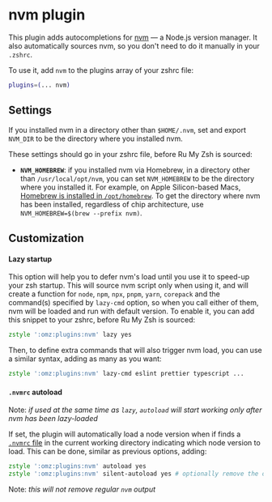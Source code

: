 # nvm plugin

This plugin adds autocompletions for [nvm](https://github.com/nvm-sh/nvm) — a Node.js version manager. It also
automatically sources nvm, so you don't need to do it manually in your `.zshrc`.

To use it, add `nvm` to the plugins array of your zshrc file:

```zsh
plugins=(... nvm)
```

## Settings

If you installed nvm in a directory other than `$HOME/.nvm`, set and export `NVM_DIR` to be the directory
where you installed nvm.

These settings should go in your zshrc file, before Ru My Zsh is sourced:

- **`NVM_HOMEBREW`**: if you installed nvm via Homebrew, in a directory other than `/usr/local/opt/nvm`, you
  can set `NVM_HOMEBREW` to be the directory where you installed it. For example, on Apple Silicon-based Macs,
  [Homebrew is installed in `/opt/homebrew`](https://docs.brew.sh/Installation). To get the directory where
  nvm has been installed, regardless of chip architecture, use `NVM_HOMEBREW=$(brew --prefix nvm)`.

## Customization

#### Lazy startup

This option will help you to defer nvm's load until you use it to speed-up your zsh startup. This will source
nvm script only when using it, and will create a function for `node`, `npm`, `npx`, `pnpm`, `yarn`, `corepack`
and the command(s) specified by `lazy-cmd` option, so when you call either of them, nvm will be loaded and run
with default version. To enable it, you can add this snippet to your zshrc, before Ru My Zsh is sourced:

```zsh
zstyle ':omz:plugins:nvm' lazy yes
```

Then, to define extra commands that will also trigger nvm load, you can use a similar syntax, adding as many
as you want:

```zsh
zstyle ':omz:plugins:nvm' lazy-cmd eslint prettier typescript ...
```

#### `.nvmrc` autoload

Note: _if used at the same time as `lazy`, `autoload` will start working only after nvm has been lazy-loaded_

If set, the plugin will automatically load a node version when if finds a
[`.nvmrc` file](https://github.com/nvm-sh/nvm#nvmrc) in the current working directory indicating which node
version to load. This can be done, similar as previous options, adding:

```zsh
zstyle ':omz:plugins:nvm' autoload yes
zstyle ':omz:plugins:nvm' silent-autoload yes # optionally remove the output generated by NVM when autoloading
```

Note: _this will not remove regular `nvm` output_
